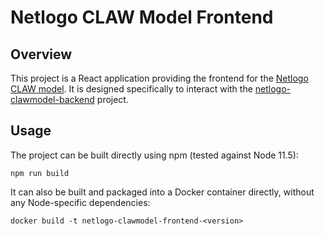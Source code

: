 # Netlogo CLAW Model Frontend
## Overview
This project is a React application providing the frontend for the [Netlogo CLAW model](https://github.com/JTHooker/CLAW-Model). It is designed specifically to interact with the [netlogo-clawmodel-backend](https://github.com/brunslo/netlogo-clawmodel-backend) project.

## Usage
The project can be built directly using npm (tested against Node 11.5):
```
npm run build
``` 
It can also be built and packaged into a Docker container directly, without any Node-specific dependencies:
```docker
docker build -t netlogo-clawmodel-frontend-<version>
```